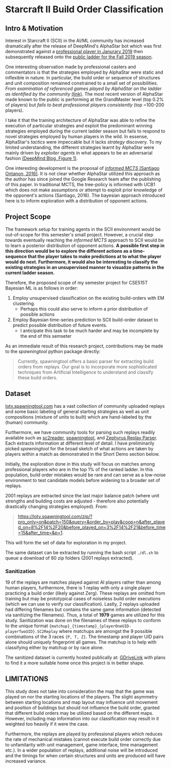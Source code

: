 # Starcraft II Build Order Classification

## Intro & Motivation

Interest in Starcraft II (SCII) in the AI/ML community has increased dramatically after the release of DeepMind's AlphaStar bot which was first demonstrated against a [professional player in Janurary 2019](https://deepmind.com/blog/article/alphastar-mastering-real-time-strategy-game-starcraft-ii) then subsequently released onto the [public ladder for the Fall 2019 season](https://news.blizzard.com/en-us/starcraft2/22933138/deepmind-research-on-ladder).

One interesting observation made by professional casters and commentators is that the strategies employed by AlphaStar were static and inflexible in nature. In particular, the build order or sequence of structures and unit composition remained constrained to a small set of possibilities. *From examination of referenced games played by AlphaStar on the ladder as identified by the community* [(link)](https://www.reddit.com/r/MachineLearning/comments/d13yex/r_deepmind_starcraft_2_update_alphastar_is/). The most recent version of AlphaStar made known to the public is performing at the GrandMaster level (top 0.2% of players) but *fails to beat professional players consistently* (top \~100-200 players).

I take it that the training architecture of AlphaStar was able to refine the execution of particular strategies and exploit the predominant winning strategies employed during the current ladder season but fails to respond to novel strategies employed by human players in the wild. In essense, AlphaStar's *tactics* were impeccable but it lacks *strategy* discovery. To my limited understanding, the different strategies learnt by AlphaStar were mainly driven by *exploiter agents* in what appears to be an adversarial fashion [(DeepMind Blog, Figure 1)](https://deepmind.com/blog/article/AlphaStar-Grandmaster-level-in-StarCraft-II-using-multi-agent-reinforcement-learning).

One interesting development is the proposal of [*informed MCTS* (Santiago Ontanon, 2016)](https://ieeexplore.ieee.org/document/7860394). It is not clear whether AlphaStar utilized this approach as the author has since joined the Google Research team after the publishing of this paper. In traditional MCTS, the tree-policy is informed with UCB1 which does not make assumptions or attempt to exploit prior knowledge of the opponent's actions (Santiago, 2016). The bayesian approach introduced here is to inform exploration with a distribution of opponent actions.

## Project Scope

The framework setup for training agents in the SCII environment would be out-of-scope for this semester's small project. However, a crucial step towards eventually reaching the *informed MCTS* approach to SCII would be to learn a posterior distribution of opponent actions. **A possible first step in this direction would be to explore the different actions as a time-sequence that the player takes to make predictions at to what the player would do next. Furthermore, it would also be interesting to classify the existing strategies in an unsupervised manner to visualize patterns in the current ladder season.**

Therefore, the proposed scope of my semester project for CSE515T Bayesian ML is as follows in order:
1. Employ unsupervised classification on the existing build-orders with EM clustering.
    - Perhaps this could also serve to inform a prior distribution of possible actions
2. Employ Bayesian time-series prediction to SCII build-order dataset to predict possible distribution of future events.
    - I anticipate this task to be much harder and may be incomplete by the end of this semseter
    
As an immediate result of this research project, contributions may be made to the *spawningtool* python package directly:
> Currently, spawningtool offers a basic parser for extracting build orders from replays. Our goal is to incorporate more sophisticated techniques from Artificial Intelligence to understand and classify these build orders.

## Dataset

[lotv.spawningtool.com](lotv.spawningtool.com) has a vast collection of community uploaded replays and some basic labeling of general starting strategies as well as unit compositions (mixture of units to built) which are hand-labeled by the (human) community.

Furthermore, we have community tools for parsing such replays readily available such as [sc2reader](https://pypi.org/project/sc2reader/), [spawningtool](https://pypi.org/project/spawningtool/), and [Zephyrus Replay Parser](https://github.com/ZephyrBlu/zephyrus-sc2-parser). Each extracts information at different level of detail. I have preliminarily picked *spawningtool* for the broad sketch of what actions are taken by players within a match as demonstrated in the Short Demo section below.

Initially, the exploration done in this study will focus on matches among professional players who are in the top 1% of the ranked ladder. In this population, build order mistakes would be rare and can serve as a low-noise environment to test candidate models before widening to a broader set of replays.

2001 replays are extracted since the last major balance patch (where unit strengths and building costs are adjusted - therefore also potentially drastically changing strategies employed). From:
> https://lotv.spawningtool.com/zip/?pro_only=on&patch=150&query=&order_by=play&coop=n&after_played_on=8%2F14%2F20&before_played_on=3%2F14%2F21&before_time=15&after_time=&p=1.

This will form the set of data for exploration in my project.

The same dataset can be extracted by running the bash script `./dl.sh` to queue a download of 80 zip folders (2001 replays extracted).

### Sanitization

19 of the replays are matches played against AI players rather than among human players, furthermore, there is 1 replay with only a single player practicing a build order (likely against Zerg). These replays are omitted from training but may be prototypical cases of noiseless build order executions (which we can use to verify our classification). Lastly, 2 replays uploaded had differing filenames but contains the same game information (detected via sanitizing the filenames). Thus, a total of **1979** games are utilized for this study. Sanitization was done on the filenames of these replays to conform to the unique format `{matchup}_{timestamp}_{playerOneUID-playerTwoUID}.SC2Replay` where matchups are amongst the 9 possible combinations of the 3 races `{P, T, Z}`. The timestamp and player UID pairs alone should uniquely fingerprint all games. The matchup is to help with classifying either by matchup or by race alone.

The sanitized dataset is currently hosted publically at: [GDriveLink](https://drive.google.com/file/d/1x9dl1W6j4HRwdGaar-KQnLNYN8OHt7ct/view?usp=sharing) with plans to find it a more suitable home once this project is in better shape.

## LIMITATIONS

This study does not take into consideration the map that the game was played on nor the starting locations of the players. The slight asymmetry between starting locations and map layout may influence unit movement and position of buildings but should not influence the build order, granted that different build orders may be utilized based on the different maps. However, including map information into our classification may result in it weighted too heavily if it were the case.

Furthermore, the replays are played by professional players which reduces the rate of mechanical mistakes (cannot execute build order correctly due to unfamilarity with unit management, game interface, time management etc.). In a wider population of replays, additional noise will be introduced and the timings for when certain structures and units are produced will have increased variance.